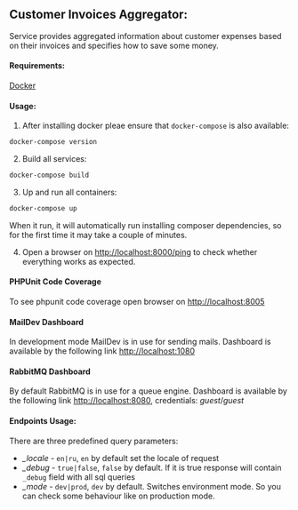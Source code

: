 Customer Invoices Aggregator:
-----------------------------

Service provides aggregated information about
customer expenses based on their invoices and
specifies how to save some money.


#### Requirements:

[Docker](https://www.docker.com/)

#### Usage:
1. After installing docker pleae ensure that `docker-compose` is also available:
```bash
docker-compose version
```

2. Build all services:
```bash
docker-compose build
```

3. Up and run all containers:
```bash
docker-compose up
```

When it run, it will automatically run installing composer dependencies, so for 
the first time it may take a couple of minutes.

4. Open a browser on [http://localhost:8000/ping](http://localhost:8000/ping) to check whether
everything works as expected.

#### PHPUnit Code Coverage

To see phpunit code coverage open browser on [http://localhost:8005](http://localhost:8005)

#### MailDev Dashboard

In development mode MailDev is in use for sending mails. Dashboard is available by 
the following link [http://localhost:1080](http://localhost:1080)


#### RabbitMQ Dashboard

By default RabbitMQ is in use for a queue engine. Dashboard is available by the 
 following link [http://localhost:8080](http://localhost:8080), credentials: *guest*/*guest*
 
#### Endpoints Usage:
There are three predefined query parameters:
- *_locale* - `en|ru`, `en` by default set the locale of request
- *_debug* - `true|false`, `false` by default. If it is true response will contain
    `_debug` field with all sql queries
- *_mode* - `dev|prod`, `dev` by default. Switches environment mode. So you can check 
some behaviour like on production mode.